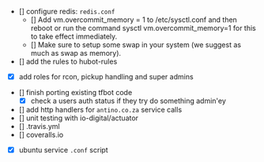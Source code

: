 - [] configure redis: `redis.conf` 
  + [] Add vm.overcommit_memory = 1 to /etc/sysctl.conf and then reboot or run the command sysctl vm.overcommit_memory=1 for this to take effect immediately.
  + [] Make sure to setup some swap in your system (we suggest as much as swap as memory).
- [] add the rules to hubot-rules
- [x] add roles for rcon, pickup handling and super admins
- [] finish porting existing tfbot code
  + [x] check a users auth status if they try do something admin'ey
- [] add http handlers for `antino.co.za` service calls
- [] unit testing with io-digital/actuator
- [] .travis.yml
- [] coveralls.io
- [x] ubuntu service `.conf` script
